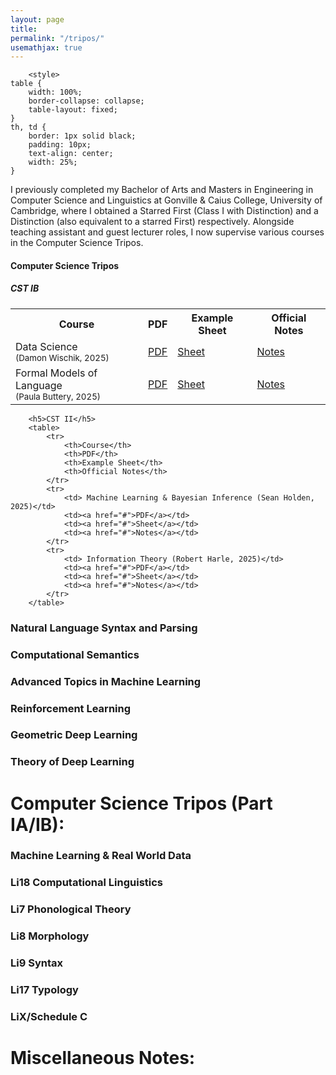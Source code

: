 ```yaml
---
layout: page
title: 
permalink: "/tripos/"
usemathjax: true
---
```

        <style>
    table {
        width: 100%;
        border-collapse: collapse;
        table-layout: fixed;
    }
    th, td {
        border: 1px solid black;
        padding: 10px;
        text-align: center;
        width: 25%;
    }
</style>
I previously completed my Bachelor of Arts and Masters in Engineering in Computer Science and Linguistics at Gonville & Caius College, University of Cambridge, where I obtained a Starred First (Class I with Distinction) and a Distinction (also equivalent to a starred First) respectively. Alongside teaching assistant and guest lecturer roles, I now supervise various courses in the Computer Science Tripos. 

<body> 
        <h4>Computer Science Tripos</h4>
        <h5>CST IB</h5>
<table>
    <tr>
        <th>Course</th>
        <th>PDF</th>
        <th>Example Sheet</th>
        <th>Official Notes</th>
    </tr>
    <tr>
        <td>Data Science <br> <small>(Damon Wischik, 2025)</small></td>
        <td><a href="#">PDF</a></td>
        <td><a href="#">Sheet</a></td>
        <td><a href="#">Notes</a></td>
    </tr>
    <tr>
        <td>Formal Models of Language <br> <small>(Paula Buttery, 2025)</small></td>
        <td><a href="#">PDF</a></td>
        <td><a href="#">Sheet</a></td>
        <td><a href="#">Notes</a></td>
    </tr>
</table>

        
        <h5>CST II</h5>
        <table>
            <tr>
                <th>Course</th>
                <th>PDF</th>
                <th>Example Sheet</th>
                <th>Official Notes</th>
            </tr>
            <tr>
                <td> Machine Learning & Bayesian Inference (Sean Holden, 2025)</td>
                <td><a href="#">PDF</a></td>
                <td><a href="#">Sheet</a></td>
                <td><a href="#">Notes</a></td>
            </tr>
            <tr>
                <td> Information Theory (Robert Harle, 2025)</td>
                <td><a href="#">PDF</a></td>
                <td><a href="#">Sheet</a></td>
                <td><a href="#">Notes</a></td>
            </tr>
        </table>


</body> 

<h3 class="font-weight-bold mb-4 serif-font">Natural Language Syntax and Parsing</h3>

<h3 class="font-weight-bold mb-4 serif-font">Computational Semantics</h3>


<h3 class="font-weight-bold mb-4 serif-font">Advanced Topics in Machine Learning</h3>

<h3 class="font-weight-bold mb-4 serif-font">Reinforcement Learning</h3>

<h3 class="font-weight-bold mb-4 serif-font">Geometric Deep Learning</h3>

<h3 class="font-weight-bold mb-4 serif-font">Theory of Deep Learning</h3>

<h1 class="font-weight-bold mb-4 serif-font">Computer Science Tripos (Part IA/IB):</h1>

<h3 class="font-weight-bold mb-4 serif-font">Machine Learning & Real World Data</h3>


<h3 class="font-weight-bold mb-4 serif-font">Li18 Computational Linguistics</h3>

<h3 class="font-weight-bold mb-4 serif-font">Li7 Phonological Theory </h3>

<h3 class="font-weight-bold mb-4 serif-font">Li8 Morphology </h3>

<h3 class="font-weight-bold mb-4 serif-font">Li9 Syntax </h3>

<h3 class="font-weight-bold mb-4 serif-font">Li17 Typology </h3>

<h3 class="font-weight-bold mb-4 serif-font"> LiX/Schedule C </h3>




<h1 class="font-weight-bold mb-4 serif-font"> Miscellaneous Notes:</h1>
